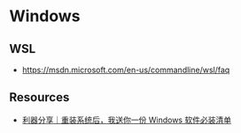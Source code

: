 # Windows

## WSL

- https://msdn.microsoft.com/en-us/commandline/wsl/faq

## Resources

- [利器分享｜重装系统后，我送你一份 Windows 软件必装清单](https://mp.weixin.qq.com/s?__biz=MzA3NTgzNzU2NQ==&mid=2653410538&idx=1&sn=d9ab3e8c0a1c050dd8f1a8b23b6bdc92)
